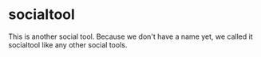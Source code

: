 socialtool
==========

This is another social tool.
Because we don't have a name yet, we called it socialtool like any other social tools.


